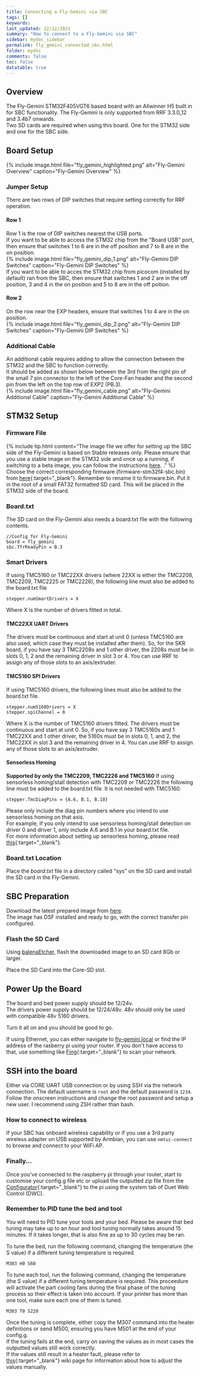 ```yaml
---
title: Connecting a Fly-Gemini via SBC
tags: []
keywords: 
last_updated: 22/12/2021
summary: "How to connect to a Fly-Gemini via SBC"
sidebar: mydoc_sidebar
permalink: fly_gemini_connected_sbc.html
folder: mydoc
comments: false
toc: false
datatable: true
---
```


## Overview

The Fly-Gemini STM32F405VGT6 based board with an Allwinner H5 built in for SBC functionality. The Fly-Gemini is only supported from RRF 3.3.0_12 and 3.4b7 onwards.   
Two SD cards are required when using this board. One for the STM32 side and one for the SBC side.  

## Board Setup

{% include image.html file="fly_gemini_highlighted.png" alt="Fly-Gemini Overview" caption="Fly-Gemini Overview" %}  

### Jumper Setup

There are two rows of DIP switches that require setting correctly for RRF operation.  
#### Row 1
Row 1 is the row of DIP switches nearest the USB ports.  
If you want to be able to access the STM32 chip from the "Board USB" port, then ensure that switches 1 to 6 are in the off position and 7 to 8 are in the on position.  
{% include image.html file="fly_gemini_dip_1.png" alt="Fly-Gemini DIP Switches" caption="Fly-Gemini DIP Switches" %}  
If you want to be able to acces the STM32 chip from picocom (installed by default) ran from the SBC, then ensure that switches 1 and 2 are in the off position, 3 and 4 in the on position and 5 to 8 are in the off poition.
#### Row 2
On the row near the EXP headers, ensure that switches 1 to 4 are in the on position.  
{% include image.html file="fly_gemini_dip_2.png" alt="Fly-Gemini DIP Switches" caption="Fly-Gemini DIP Switches" %}  

### Additional Cable

An additional cable requires adding to allow the connection between the STM32 and the SBC to function correctly.  
It should be added as shown below between the 3rd from the right pin of the small 7 pin connector to the left of the Core-Fan header and the second pin from the left on the top row of EXP2 (PB.3).  
{% include image.html file="fly_gemini_cable.png" alt="Fly-Gemini Additional Cable" caption="Fly-Gemini Additional Cable" %}  

## STM32 Setup

### Firmware File

{% include tip.html content="The image file we offer for setting up the SBC side of the Fly-Gemini is based on Stable releases only. Please ensure that you use a stable image on the STM32 side and once up a running, if switching to a beta image, you can follow the instructions [here](armbian_upgrade.html). ." %}
Choose the correct corresponding firmware (firmware-stm32f4-sbc.bin) from [here](https://github.com/gloomyandy/RepRapFirmware/releases){:target="_blank"}. Remember to rename it to firmware.bin. Put it in the root of a small FAT32 formatted SD card. This will be placed in the STM32 side of the board. 

### Board.txt

The SD card on the Fly-Gemini also needs a board.txt file with the following contents.

```
//Config for Fly-Gemini
board = fly_gemini
sbc.TfrReadyPin = B.3
```

### Smart Drivers

If using TMC5160 or TMC22XX drivers (where 22XX is either the TMC2208, TMC2209, TMC2225 or TMC2226), the following line must also be added to the board.txt file
```
stepper.numSmartDrivers = X
```
Where X is the number of drivers fitted in total.

#### TMC22XX UART Drivers

The drivers must be continuous and start at unit 0 (unless TMC5160 are also used, which case they must be installed after them). So, for the SKR board, if you have say 3 TMC2208s and 1 other driver, the 2208s must be in slots 0, 1, 2 and the remaining driver in slot 3 or 4. You can use RRF to assign any of those slots to an axis/extruder. 

#### TMC5160 SPI Drivers

If using TMC5160 drivers, the following lines must also be added to the board.txt file.  
```
stepper.num5160Drivers = X
stepper.spiChannel = 0
```
Where X is the number of TMC5160 drivers fitted. The drivers must be continuous and start at unit 0. So, if you have say 3 TMC5160s and 1 TMC22XX and 1 other driver, the 5160s must be in slots 0, 1, and 2, the TMC22XX in slot 3 and the remaining driver in 4. You can use RRF to assign any of those slots to an axis/extruder.  

#### Sensorless Homing

**Supported by only the TMC2209, TMC2226 and TMC5160**
If using sensorless homing/stall detection with TMC2209 or TMC2226 the following line must be added to the board.txt file. It is not needed with TMC5160.
```
stepper.TmcDiagPins = {A.6, B.1, B.10}
```
Please only include the diag pin numbers where you intend to use sensorless homing on that axis.  
For example, if you only intend to use sensorless homing/stall detection on driver 0 and driver 1, only include A.6 and B.1 in your board.txt file.  
For more information about setting up sensorless homing, please read [this](sensorless.html){:target="_blank"}.  

### Board.txt Location

Place the *board.txt* file in a directory called "sys" on the SD card and install the SD card in the Fly-Gemini.

## SBC Preparation

Download the latest prepared image from [here](https://github.com/TeamGloomy/rrf_stm32_sbc/releases).  
The image has DSF installed and ready to go, with the correct transfer pin configured.  

### Flash the SD Card

Using [balenaEtcher](https://www.balena.io/etcher/), flash the downloaded image to an SD card 8Gb or larger.  

Place the SD Card into the Core-SD slot.

## Power Up the Board

The board and bed power supply should be 12/24v.  
The drivers power supply should be 12/24/48v. 48v should only be used with compatible 48v 5160 drivers.  

Turn it all on and you should be good to go.

If using Ethernet, you can either navigate to [fly-gemini.local](http://fly-gemini.local) or find the IP address of the rasberry pi using your router. If you don't have access to that, use something like [Fing](https://www.fing.com/products/fing-desktop){:target="_blank"} to scan your network.

## SSH into the board

Either via CORE UART USB connection or by using SSH via the network connection.
The default username is `root` and the default password is `1234`. Follow the onscreen instructions and change the root password and setup a new user. I recommend using ZSH rather than bash.  

### How to connect to wireless

If your SBC has onboard wireless capability or if you use a 3rd party wireless adapter on USB supported by Armbian, you can use `nmtui-connect` to browse and connect to your WiFi AP.

### Finally...

Once you've connected to the raspberry pi through your router, start to customise your config.g file etc or upload the outputted zip file from the [Configurator](https://teamgloomy.github.io/Configurator){:target="_blank"} to the pi using the system tab of Duet Web Control (DWC).

### Remember to PID tune the bed and tool 

You will need to PID tune your tools and your bed. Please be aware that bed tuning may take up to an hour and tool tuning normally takes around 15 minutes. If it takes longer, that is also fine as up to 30 cycles may be ran.  

To tune the bed, run the following command, changing the temperature (the S value) if a different tuning temperature is required.  
```
M303 H0 S60
```  

To tune each tool, run the following command, changing the temperature (the S value) if a different tuning temperature is required. This proceedure will activate the part cooling fans during the final phase of the tuning process so their effect is taken into account. If your printer has more than one tool, make sure each one of them is tuned.  
```
M303 T0 S220
```

Once the tuning is complete, either copy the M307 command into the heater definitions or send M500, ensuring you have M501 at the end of your config.g.  
If the tuning fails at the end, carry on saving the values as in most cases the outputted values still work correctly.  
If the values still result in a heater fault, please refer to [this](https://duet3d.dozuki.com/Wiki/Tuning_the_heater_temperature_control#Section_Setting_the_model_parameters_manually){:target="_blank"} wiki page for information about how to adjust the values manually.  